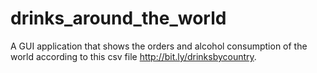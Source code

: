# drinks_around_the_world
A GUI application that shows the orders and alcohol consumption of the world according to this csv file http://bit.ly/drinksbycountry.
